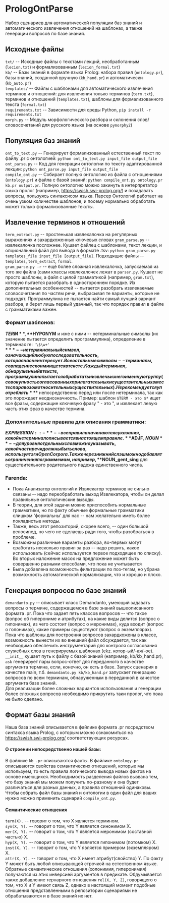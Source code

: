 # PrologOntParse  

Набор сценариев для автоматической популяции баз знаний и автоматического извлечения отношений на шаблонах, а также генерации вопросов по базе знаний.

## Исходные файлы
`txt/` -- Исходные файлы с текстами лекций, необработанным (`lecion.txt`) и формализованным (`lecion_formal.txt`)  
`kb/` -- Базы знаний в формате языка Prolog: набора правил (`ontology.pr`), базы знаний, созданной вручную (`kb_hand.pr`) и автоматически (`kb_auto.pr`)  
`templates/` -- Файлы с шаблонами для автоматического извлечения терминов и отношений: для извлечения только терминов (`term.txt`), терминов и отношений (`templates.txt`), шаблоны для формализованного текста (`formal.txt`)  
`requirements.txt` -- Зависимости для среды Python, `pip install -r requirements.txt`  
`morph.py` -- Модуль морфологического разбора и склонения слов/словосочетаний для русского языка (на основе `pymorphy2`)  

## Популяция баз знаний
`ont_to_text.py` -- Генерирует формализованный естественный текст по файлу .pr с онтологией: `python ont_to_text.py input_file output_file`  
`ont_parse.py` -- Код для генерации онтологии по тексту адаптированной лекции: `python ont_parse.py input_file output_file`  
`compile_ont.py` -- Собирает полную онтологию из файла с отношениями (`ontology.pr`) и файла с базой знаний: `python compile_ont.py ontology.pr kb.pr output.pr`.
Полную онтологию можно закинуть в интерпретатор языка пролог (например, https://swish.swi-prolog.org/) и позадавать вопросы, пользуясь синтаксисом языка. 
Парсер Онтологий работает на очень узком количестве шаблонов, и посему нормально обработать может только формализованные тексты.

## Извлечение терминов и отношений
`term_extract.py` -- простенькая извлекалочка на регулярных выражениях и захардкоженных ключевых словах
`gram_parse.py` -- извлекалочка посложнее. Кушает файлец с шаблонами, текст лекции, и опциональный файл для вывода в формате .tsv: `python gram_parse.py templates_file input_file [output_file]`. Подходящие файлы -- `templates`, `term_extract`, `formal`.  
`gram_parse.py -r` -- ещё более сложная извлекалочка, запускаемая из того же файла (сами классы извлекалочек лежат в `parser.py`. Кушает не просто шаблоны, а файл с целой грамматикой (например, `gram.txt`), которую пытается разобрать в одностороннем порядке. Из дополнительных особенностей -- пытается разобрать извлекаемые словосочетания по частям речи, выбрасывая те варианты, которые не подходят. Программулина не пытается найти самый лучший вариант разбора, и берет лишь первый удачный, так что порядок правил в файле с грамматиками важен. 

### Формат шаблонов:
**$TERM**, **$HYPONYM** и иже с ними -- нетерминальные символы (их значение пытается определить программулина), определение в терминах re: `'\$\w+'`   
**$*** -- нетерминальный символ, означающий любую последовательность, которая нас не интересует.  
Все остальные символы -- терминалы, совпадение с коими ищется в тексте.
Каждый терминал, обнаруженный в тексте, программулина пытается обработать и извлечь из него именную группу (совокупность согласованных прилагательных и существительных вместе с паравозом относительных существительных). Не рекомендуется употреблять **$*** непосредственно перед или после нетерминала, так как это порождает неоднозначность.
Пример: шаблон `$TERM - это $*` ищет все фразы, содержащие ключевую фразу " - это ", и извлекает левую часть этих фраз в качестве термина.
### Дополнительные правила для описания грамматики:  
**$EXPRESSION::-** -- все правила начинаются с указания, какой нетерминал описывается в настоящем правиле.
**$ADJF**, **$NOUN** -- для уровня отдельных слов можно указывать, какой части речи должны быть слова, используя тэги OpenCorpora. Также через нижний слэш можно добавлять ограничения по граммемам, например, **$NOUN_gent_sing** для существительного родительного падежа единственного числа.

### Farenda:
* Пока Анализатор онтологий и Извлекатор терминов не сильно связаны -- надо переобработать выход Извлекатора, чтобы он делал правильные онтологические выводы.
* В теории, для этой задачи можно приспособить нормальные грамматики, но по факту обычные формальные грамматики слишком 'формальны' для нас -- нам желательно иметь более покладистые методы.
* Также, весь этот репозиторий, скорее всего, -- один большой велосипед, но чего не сделаешь ради того, чтобы разобраться в проблеме.
* Возможны различные варианты разбора, во-первых могут сработать несколько правил за раз -- надо решить, какое использовать (сейчас используется первое подходящее по списку). Во вторых наложение масок на предложение может быть совершенно разными способами, что пока не учитывается
* Была добавлена возможность фильтрации по поз-тегам, но убрана возможность автоматической нормализации, что и хорошо и плохо.

## Генерация вопросов по базе знаний
`demandanto.py` -- описывает класс Demandanto, умеющий задавать вопросы о термине, содержащемся в базе знаний вышеописанного формата .pr. Пока что задает пять классов вопросов -- что такое (вопрос об гиперониме и атрибутах), на какие виды делится (вопрос о гипонимах), из чего состоит (вопрос о меронимах), куда входит (вопрос о голонимах), какие примеры существуют (вопрос о экземплярах). Пока что шаблоны для построения вопросов захардкожены в классе, возможность вынести их во внешний файл обсуждается, так как необходимо обеспечить инструментарий для контроля согласования служебных слов в генерируемых шаблонах (ekz. котор-ый/-ая/-ое).  
`__init__` кушает путь к файлу с базой знаний (например, kb/kb_hand.pr), `ask` генерирует пары вопрос-ответ для переданного в качестве аргумента термина, если, конечно, он есть в базе. Запуск сценария в качестве main, т.б. `demandanto.py kb/kb_hand.pr` запускает генерацию вопросов по всем терминам, обнаруженным в переданной в качестве аргумента базе знаний.  
Для реализации более сложных вариантов использования и генерации более сложных вопросов необходимо прикрутить таки пролог, что пока не было сделано.
 
## Формат базы знаний
Наша база знаний описывается в файлике формата .pr посредством синтакса языка Prolog, с которым можно ознакомиться на https://swish.swi-prolog.org/ соответствующих ресурсах.
#### О строении непосредственно нашей базы:  
В файлике `kb_.pr` описываются факты. В файлике `ontology.pr` описываются свойства семантических отношений, которые мы используем, то есть правила логического вывода новых фактов на основе имеющихся. Необходимость разделения файлов вызвана тем, что базу знаний мы можем получить по-разному и она будет различаться для разных данных, а правила отношений одинаковы. Чтобы собрать файл базы знаний и онтологии в один файл для ваших нужно можно применить сценарий `compile_ont.py`.  
#### Cемантические отношения
 `term(X).` -- говорит о том, что X является термином.  
 `syn(X, Y).` -- говорит о том, что Y является синонимом X.  
 `mer(X, Y).` -- говорит о том, что Y является меронимом (составной частью) X.  
 `hyp(X, Y).` -- говорит о том, что Y является гипонимом (потомком) X.  
 `inst(X, Y).` -- говорит о том, что Y является примером (экземпляром) X.  
 `attr(X, Y).` -- говорит о том, что X имеет атрибут(свойство) Y. По факту Y может быть любой описывающей строчкой на естественном языке.  
 Обратные семантические отношения (холонимия, гиперонимия) получаются из этих инверсией аргументов в предикате.
 Обдумывается также добавление тернарного отношения `rel(X, Y, Z)`, говорящего о том, что X и Y имеют связь Z, однако в настоящий момент подобные отношения представленными в репозитории сценариями не обрабатываются и в базе знаний их нет.  
